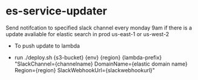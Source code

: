 # es-service-updater

Send notifcation to specified slack channel every monday 9am if there is a update avaliable for elastic search in prod us-east-1 or us-west-2

* To push update to lambda

* run ./deploy.sh {s3-bucket} {env} {region} {lambda-prefix} "SlackChannel={channelname} DomainName={elastic domain name} Region={region} SlackWebhookUrl={slackwebhookurl}"

